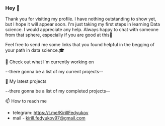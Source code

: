 ### Hey 👋

Thank you for visiting my profile. I have nothing outstanding to show yet, but I hope it will appear soon. I'm just taking my first steps in learning Data science. I would appreciate any help. Always happy to chat with someone from that sphere, especially if you are good at this👀

Feel free to send me some links that you found helpful in the begging of your path in data science.🎓

👷 Check out what I'm currently working on

--there gonna be a list of my current projects--


🌱 My latest projects

--there gonna be a list of my completed projects--

📫 How to reach me

 - telegram: https://t.me/KirillFedyukov
 - mail - kirill.fedyukov97@gmail.com

<!---
KirillF21/KirillF21 is a ✨ special ✨ repository because its `README.md` (this file) appears on your GitHub profile.
You can click the Preview link to take a look at your changes.
--->
